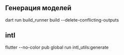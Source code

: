 ## Генерация моделей

dart run build_runner build --delete-conflicting-outputs

## intl

flutter --no-color pub global run intl_utils:generate
